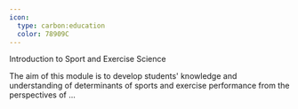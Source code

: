 ```yaml
---
icon:
  type: carbon:education
  color: 78909C
---
```

Introduction to Sport and Exercise Science

The aim of this module is to develop students' knowledge and understanding of determinants of sports and exercise performance from the perspectives of ... 
